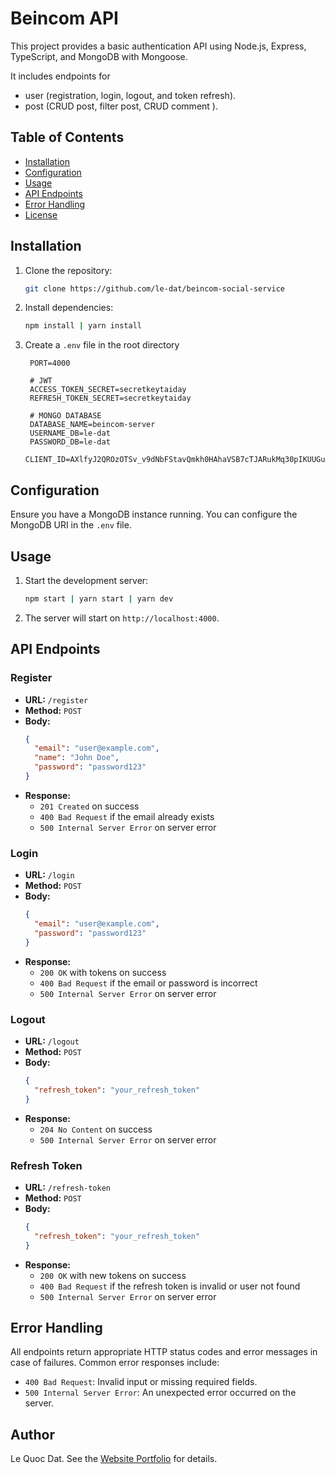 # Beincom API

This project provides a basic authentication API using Node.js, Express, TypeScript, and MongoDB with Mongoose.

It includes endpoints for

- user (registration, login, logout, and token refresh).
- post (CRUD post, filter post, CRUD comment ).

## Table of Contents

- [Installation](#installation)
- [Configuration](#configuration)
- [Usage](#usage)
- [API Endpoints](#api-endpoints)
- [Error Handling](#error-handling)
- [License](#license)

## Installation

1. Clone the repository:

   ```sh
   git clone https://github.com/le-dat/beincom-social-service
   ```

2. Install dependencies:

   ```sh
   npm install | yarn install
   ```

3. Create a `.env` file in the root directory

   ```plaintext
    PORT=4000

    # JWT
    ACCESS_TOKEN_SECRET=secretkeytaiday
    REFRESH_TOKEN_SECRET=secretkeytaiday

    # MONGO DATABASE
    DATABASE_NAME=beincom-server
    USERNAME_DB=le-dat
    PASSWORD_DB=le-dat
    CLIENT_ID=AXlfyJ2QROzOTSv_v9dNbFStavQmkh0HAhaVSB7cTJARukMq30pIKUUGuHrw1mMPu7zrHqj4LuKYjXrT
   ```

## Configuration

Ensure you have a MongoDB instance running. You can configure the MongoDB URI in the `.env` file.

## Usage

1. Start the development server:

   ```sh
   npm start | yarn start | yarn dev
   ```

2. The server will start on `http://localhost:4000`.

## API Endpoints

### Register

- **URL:** `/register`
- **Method:** `POST`
- **Body:**
  ```json
  {
    "email": "user@example.com",
    "name": "John Doe",
    "password": "password123"
  }
  ```
- **Response:**
  - `201 Created` on success
  - `400 Bad Request` if the email already exists
  - `500 Internal Server Error` on server error

### Login

- **URL:** `/login`
- **Method:** `POST`
- **Body:**
  ```json
  {
    "email": "user@example.com",
    "password": "password123"
  }
  ```
- **Response:**
  - `200 OK` with tokens on success
  - `400 Bad Request` if the email or password is incorrect
  - `500 Internal Server Error` on server error

### Logout

- **URL:** `/logout`
- **Method:** `POST`
- **Body:**
  ```json
  {
    "refresh_token": "your_refresh_token"
  }
  ```
- **Response:**
  - `204 No Content` on success
  - `500 Internal Server Error` on server error

### Refresh Token

- **URL:** `/refresh-token`
- **Method:** `POST`
- **Body:**
  ```json
  {
    "refresh_token": "your_refresh_token"
  }
  ```
- **Response:**
  - `200 OK` with new tokens on success
  - `400 Bad Request` if the refresh token is invalid or user not found
  - `500 Internal Server Error` on server error

## Error Handling

All endpoints return appropriate HTTP status codes and error messages in case of failures. Common error responses include:

- `400 Bad Request`: Invalid input or missing required fields.
- `500 Internal Server Error`: An unexpected error occurred on the server.

## Author

Le Quoc Dat. See the [Website Portfolio](https://ledat-portfolio.vercel.app/) for details.
